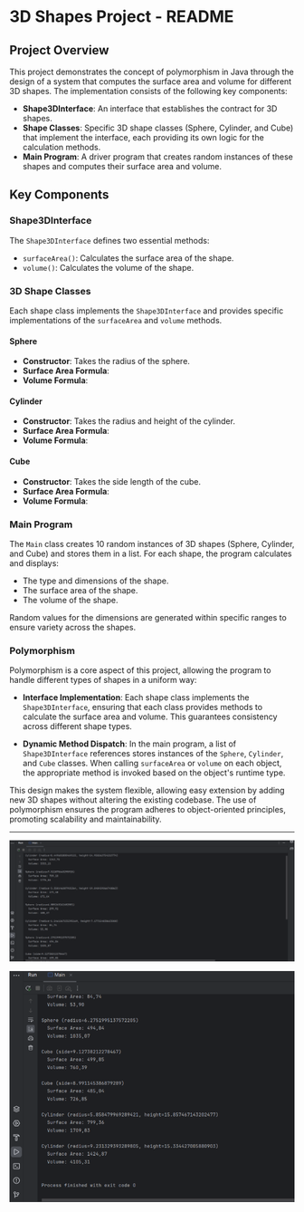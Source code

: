 ﻿# 3D Shapes Project - README

## Project Overview

This project demonstrates the concept of polymorphism in Java through the design of a system that computes the surface area and volume for different 3D shapes. The implementation consists of the following key components:

- **Shape3DInterface**: An interface that establishes the contract for 3D shapes.
- **Shape Classes**: Specific 3D shape classes (Sphere, Cylinder, and Cube) that implement the interface, each providing its own logic for the calculation methods.
- **Main Program**: A driver program that creates random instances of these shapes and computes their surface area and volume.

## Key Components

### Shape3DInterface

The `Shape3DInterface` defines two essential methods:

- `surfaceArea()`: Calculates the surface area of the shape.
- `volume()`: Calculates the volume of the shape.

### 3D Shape Classes

Each shape class implements the `Shape3DInterface` and provides specific implementations of the `surfaceArea` and `volume` methods.

#### Sphere

- **Constructor**: Takes the radius of the sphere.
- **Surface Area Formula**:
- **Volume Formula**:

#### Cylinder

- **Constructor**: Takes the radius and height of the cylinder.
- **Surface Area Formula**:
- **Volume Formula**:

#### Cube

- **Constructor**: Takes the side length of the cube.
- **Surface Area Formula**:
- **Volume Formula**:

### Main Program

The `Main` class creates 10 random instances of 3D shapes (Sphere, Cylinder, and Cube) and stores them in a list. For each shape, the program calculates and displays:

- The type and dimensions of the shape.
- The surface area of the shape.
- The volume of the shape.

Random values for the dimensions are generated within specific ranges to ensure variety across the shapes.

### Polymorphism

Polymorphism is a core aspect of this project, allowing the program to handle different types of shapes in a uniform way:

- **Interface Implementation**: Each shape class implements the `Shape3DInterface`, ensuring that each class provides methods to calculate the surface area and volume. This guarantees consistency across different shape types.

- **Dynamic Method Dispatch**: In the main program, a list of `Shape3DInterface` references stores instances of the `Sphere`, `Cylinder`, and `Cube` classes. When calling `surfaceArea` or `volume` on each object, the appropriate method is invoked based on the object's runtime type.

This design makes the system flexible, allowing easy extension by adding new 3D shapes without altering the existing codebase. The use of polymorphism ensures the program adheres to object-oriented principles, promoting scalability and maintainability.

---



![img](img.png)

![img_1](img_1.png)


